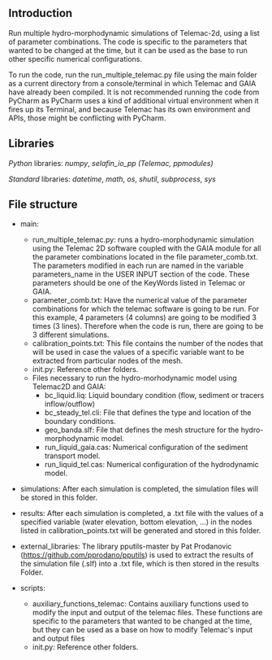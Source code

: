 ## Introduction

Run multiple hydro-morphodynamic simulations of Telemac-2d, using a list of parameter combinations. The code is specific to the parameters that wanted to be changed at the time, but it can be used as the base to run other specific numerical configurations.

To run the code, run the run_multiple_telemac.py file using the main folder as a current directory from a console/terminal in which Telemac and GAIA have already been compiled. It is not recommended running the code from PyCharm as PyCharm uses a kind of additional virtual environment when it fires up its Terminal, and because Telemac has its own environment and APIs, those might be conflicting with PyCharm. 

## Libraries

*Python* libraries:  *numpy*, *selafin_io_pp (Telemac, ppmodules)*

*Standard* libraries: *datetime*, *math*, *os*, *shutil*, *subprocess*, *sys*

## File structure 
- main: 
  - run_multiple_telemac.py: runs a hydro-morphodynamic simulation using the Telemac 2D software coupled with the GAIA module for all the parameter combinations located in the file parameter_comb.txt. The parameters modified in each run are named in the variable parameters_name in the USER INPUT section of the code. These parameters should be one of the KeyWords listed in Telemac or GAIA.
  - parameter_comb.txt: Have the numerical value of the parameter combinations for which the telemac software is going to be run. For this example, 4 parameters (4 columns) are going to be modified 3 times (3 lines). Therefore when the code is run, there are going to be 3 different simulations. 
  - calibration_points.txt: This file contains the number of the nodes that will be used in case the values of a specific variable want to be extracted from particular nodes of the mesh.
  - init.py: Reference other folders.
  - Files necessary to run the hydro-morhodynamic model using Telemac2D and GAIA: 
	  - bc_liquid.liq: Liquid boundary condition (flow, sediment or tracers inflow/outflow)
	  - bc_steady_tel.cli: File that defines the type and location of the boundary conditions.
	  - geo_banda.slf: File that defines the mesh structure for the hydro-morphodynamic model. 
	  - run_liquid_gaia.cas: Numerical configuration of the sediment transport model.
	  - run_liquid_tel.cas: Numerical configuration of the hydrodynamic model. 

- simulations: After each simulation is completed, the simulation files will be stored in this folder. 

- results: After each simulation is completed, a .txt file with the values of a specified variable (water elevation, bottom elevation, ...) in the nodes listed in calibration_points.txt will be generated and stored in this folder. 

- external_libraries: The library pputils-master by Pat Prodanovic (https://github.com/pprodano/pputils) is used to extract the results of the simulation file (.slf) into a .txt file, which is then stored in the results Folder.

- scripts:
  - auxiliary_functions_telemac: Contains auxiliary functions used to modify the input and output of the telemac files. These functions are specific to the parameters that wanted to be changed at the time, but they can be used as a base on how to modify Telemac's input and output files
  - init.py: Reference other folders.

